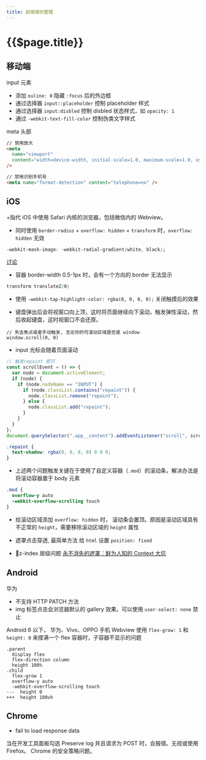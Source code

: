 ```yaml
---
title: 前端填坑整理
---
```


# {{$page.title}}

## 移动端

input 元素

- 添加 `ouline: 0` 隐藏 `:focus` 后的外边框
- 通过选择器 `input::placeholder` 控制 placeholder 样式
- 通过选择器 `input:disbled` 控制 disbled 状态样式，如 `opacity: 1`
- 通过 `-webkit-text-fill-color` 控制伪类文字样式

meta 头部

```html
// 禁用放大
<meta
  name="viewport"
  content="width=device-width, initial-scale=1.0, maximum-scale=1.0, user-scalable=yes"
/>

// 禁用识别手机号
<meta name="format-detection" content="telephone=no" />
```

## iOS

+指代 iOS 中使用 Safari 内核的浏览器，包括微信内的 Webview。

- 同时使用 `border-radius` + `overflow: hidden` + `transform` 时，`overflow: hidden` 无效

```css
-webkit-mask-image: -webkit-radial-gradient(white, black);
```

[讨论](https://gist.github.com/ayamflow/b602ab436ac9f05660d9c15190f4fd7b)

- 容器 border-width 0.5-1px 时，会有一个方向的 border 无法显示

```css
transform translateZ(0)
```

- 使用 `-webkit-tap-highlight-color: rgba(0, 0, 0, 0);` 关闭触摸后的效果

- 键盘弹出后会将视窗口向上顶，这时将页面继续向下滚动，触发弹性滚动，然后收起键盘，这时视窗口不会还原。

```
// 失去焦点或者手动触发, 无论你的可滚动区域是否是 window
window.scroll(0, 0)
```

- input 光标会随着页面滚动

```js
// 触发repaint 即可
const scrollEvent = () => {
  var node = document.activeElement;
  if (node) {
    if (node.nodeName == "INPUT") {
      if (node.classList.contains("repaint")) {
        node.classList.remove("repaint");
      } else {
        node.classList.add("repaint");
      }
    }
  }
};
document.querySelector(".app__content").addEventListener("scroll", scrollEvent);
```

```css
.repaint {
  text-shadow: rgba(0, 0, 0, 0) 0 0 0;
}
```

- 上述两个问题触发关键在于使用了自定义容器（`.mod`）的滚动条，解决办法是将滚动容器置于 body 元素

```css
.mod {
  overflow-y auto
  -webkit-overflow-scrolling touch
}
```

- 给滚动区域添加 `overflow: hidden` 时， 滚动条会置顶。原因是滚动区域具有不正常的 `height`，需要移除滚动区域的 `height` 属性

- 遮罩点击穿透, 最简单方法 给 `html` 设置 `position: fixed`

- z-index 层级问题 [永不消失的遮罩：鲜为人知的 Context 大坑](https://feclub.cn/post/content/20180322-css-stacking-context)

## Android

华为

- 不支持 HTTP PATCH 方法
- img 标签点击会浏览器默认的 gallery 效果。可以使用 `user-select: none` 禁止

Android 6 以下， 华为、Vivo、OPPO 手机 Webview 使用 `flex-grow: 1` 和 `height: 0` 来撑满一个 flex 容器时，子容器不显示的问题

```git
.parent
  display flex
  flex-direction column
  height 100%
.child
  flex-grow 1
  overflow-y auto
  -webkit-overflow-scrolling touch
---  height 0
+++  height 100vh
```

## Chrome

- fail to load response data

当在开发工具面板勾选 Preserve log 并且请求为 POST 时，会报错。无视或使用 Firefox。 Chrome 的安全策略问题。
